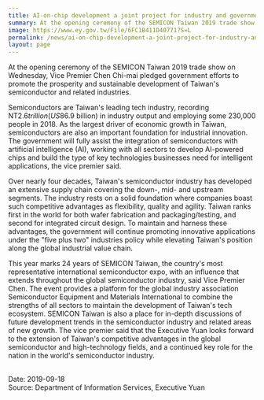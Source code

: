 ```yaml
---
title: AI-on-chip development a joint project for industry and government
summary: At the opening ceremony of the SEMICON Taiwan 2019 trade show on Wednesday, Vice Premier Chen Chi-mai pledged government efforts to promote the prosperity and sustainable development of Taiwan's semiconductor and related industries. 
image: https://www.ey.gov.tw/File/6FC1B411D40771?S=L
permalink: /news/ai-on-chip-development-a-joint-project-for-industry-and-government/
layout: page
---
```

At the opening ceremony of the SEMICON Taiwan 2019 trade show on Wednesday, Vice Premier Chen Chi-mai pledged government efforts to promote the prosperity and sustainable development of Taiwan's semiconductor and related industries.

Semiconductors are Taiwan's leading tech industry, recording NT$2.6 trillion (US$86.9 billion) in industry output and employing some 230,000 people in 2018. As the largest driver of economic growth in Taiwan, semiconductors are also an important foundation for industrial innovation. The government will fully assist the integration of semiconductors with artificial intelligence (AI), working with all sectors to develop AI-powered chips and build the type of key technologies businesses need for intelligent applications, the vice premier said.

Over nearly four decades, Taiwan's semiconductor industry has developed an extensive supply chain covering the down-, mid- and upstream segments. The industry rests on a solid foundation where companies boast such competitive advantages as flexibility, quality and agility. Taiwan ranks first in the world for both wafer fabrication and packaging/testing, and second for integrated circuit design. To maintain and harness these advantages, the government will continue promoting innovative applications under the "five plus two" industries policy while elevating Taiwan's position along the global industrial value chain.

This year marks 24 years of SEMICON Taiwan, the country's most representative international semiconductor expo, with an influence that extends throughout the global semiconductor industry, said Vice Premier Chen. The event provides a platform for the global industry association Semiconductor Equipment and Materials International to combine the strengths of all sectors to maintain the development of Taiwan's tech ecosystem. SEMICON Taiwan is also a place for in-depth discussions of future development trends in the semiconductor industry and related areas of new growth. The vice premier said that the Executive Yuan looks forward to the extension of Taiwan's competitive advantages in the global semiconductor and high-technology fields, and a continued key role for the nation in the world's semiconductor industry.

<br/>
Date: 2019-09-18
<br/>
Source: Department of Information Services, Executive Yuan
